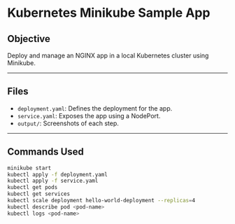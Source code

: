 # Kubernetes Minikube Sample App

## Objective
Deploy and manage an NGINX app in a local Kubernetes cluster using Minikube.

---

## Files
- `deployment.yaml`: Defines the deployment for the app.
- `service.yaml`: Exposes the app using a NodePort.
- `output/`: Screenshots of each step.

---

## Commands Used

```bash
minikube start
kubectl apply -f deployment.yaml
kubectl apply -f service.yaml
kubectl get pods
kubectl get services
kubectl scale deployment hello-world-deployment --replicas=4
kubectl describe pod <pod-name>
kubectl logs <pod-name>
